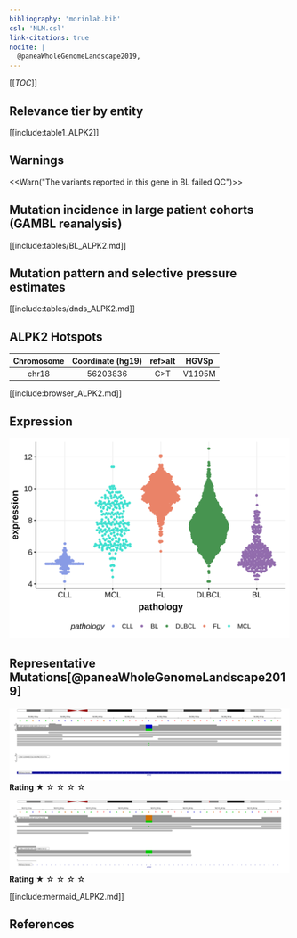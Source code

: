 ```yaml
---
bibliography: 'morinlab.bib'
csl: 'NLM.csl'
link-citations: true
nocite: |
  @paneaWholeGenomeLandscape2019, 
---
```

[[_TOC_]]



## Relevance tier by entity

[[include:table1_ALPK2]]

## Warnings

<<Warn("The variants reported in this gene in BL failed QC")>>


## Mutation incidence in large patient cohorts (GAMBL reanalysis)

[[include:tables/BL_ALPK2.md]]

## Mutation pattern and selective pressure estimates

[[include:tables/dnds_ALPK2.md]]



## ALPK2 Hotspots

| Chromosome |Coordinate (hg19) | ref>alt | HGVSp | 
 | :---:| :---: | :--: | :---: |
| chr18 | 56203836 | C>T | V1195M |

[[include:browser_ALPK2.md]]

## Expression
![](images/gene_expression/ALPK2_by_pathology.svg)
<!-- ORIGIN: paneaWholeGenomeLandscape2019 -->
<!-- BL: paneaWholeGenomeLandscape2019 -->

## Representative Mutations[@paneaWholeGenomeLandscape2019]

![](primary/Panea_ALPK2.svg)
**Rating**
&starf; &star; &star; &star; &star;

![](primary/Panea_ALPK2_2.svg)
**Rating**
&starf; &star; &star; &star; &star;


[[include:mermaid_ALPK2.md]]

## References
